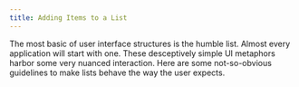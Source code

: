 ```yaml
---
title: Adding Items to a List
---
```


The most basic of user interface structures is the humble list.
Almost every application will start with one.
These desceptively simple UI metaphors harbor some very nuanced interaction.
Here are some not-so-obvious guidelines to make lists behave the way the user expects.
